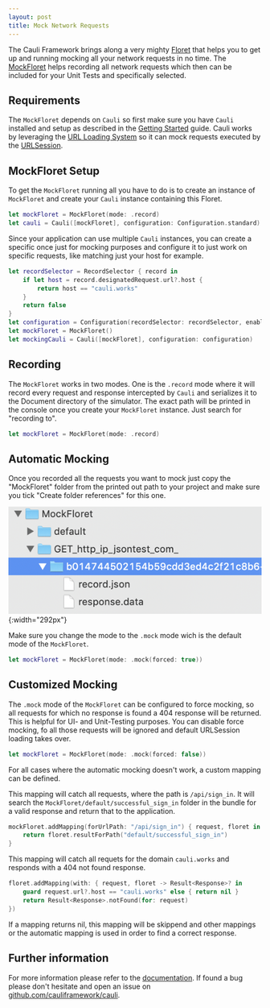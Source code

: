 ```yaml
---
layout: post
title: Mock Network Requests
---
```


The Cauli Framework brings along a very mighty [Floret](https://cauli.works/docs/Protocols/Floret.html) that helps you to get up and running mocking all your network requests in no time. The [MockFloret](https://cauli.works/docs/Classes/MockFloret.html) helps recording all network requests which then can be included for your Unit Tests and specifically selected.

<!-- more -->

## Requirements

The `MockFloret` depends on `Cauli` so first make sure you have `Cauli` installed and setup as described in the [Getting Started](https://github.com/cauliframework/cauli#getting-started) guide. Cauli works by leveraging the [URL Loading System](https://developer.apple.com/documentation/foundation/url_loading_system) so it can mock requests executed by the [URLSession](https://developer.apple.com/documentation/foundation/urlsession).

## MockFloret Setup

To get the `MockFloret` running all you have to do is to create an instance of `MockFloret` and create your `Cauli` instance containing this Floret. 

```swift
let mockFloret = MockFloret(mode: .record)
let cauli = Cauli([mockFloret], configuration: Configuration.standard)
```

Since your application can use multiple `Cauli` instances, you can create a specific once just for mocking purposes and configure it to just work on specific requests, like matching just your host for example.

```swift
let recordSelector = RecordSelector { record in
    if let host = record.designatedRequest.url?.host {
        return host == "cauli.works"
    }
    return false
}
let configuration = Configuration(recordSelector: recordSelector, enableShakeGesture: true)
let mockFloret = MockFloret()
let mockingCauli = Cauli([mockFloret], configuration: configuration)
```

## Recording

The `MockFloret` works in two modes. One is the `.record` mode where it will record every request and response intercepted by `Cauli` and serializes it to the Document directory of the simulator. The exact path will be printed in the console once you create your `MockFloret` instance. Just search for "recording to".

```swift
let mockFloret = MockFloret(mode: .record)
```

## Automatic Mocking

Once you recorded all the requests you want to mock just copy the "MockFloret" folder from the printed out path to your project and make sure you tick "Create folder references" for this one.

![placeholder](/public/assets/mock-network-requests-mockfloret-folder.png "Large example image"){:width="292px"}

Make sure you change the mode to the `.mock` mode wich is the default mode of the `MockFloret`.

```swift
let mockFloret = MockFloret(mode: .mock(forced: true))
```

## Customized Mocking

The `.mock` mode of the `MockFloret` can be configured to force mocking, so all requests for which no response is found a 404 response will be returned. This is helpful for UI- and Unit-Testing purposes. You can disable force mocking, fo all those requests will be ignored and default URLSession loading takes over. 

```swift
let mockFloret = MockFloret(mode: .mock(forced: false))
```

For all cases where the automatic mocking doesn't work, a custom mapping can be defined. 

This mapping will catch all requests, where the path is `/api/sign_in`. It will search the `MockFloret/default/successful_sign_in` folder in the bundle for a valid response and return that to the application.

```swift
mockFloret.addMapping(forUrlPath: "/api/sign_in") { request, floret in
    return floret.resultForPath("default/successful_sign_in")
}
```

This mapping will catch all requets for the domain `cauli.works` and responds with a 404 not found response.

```swift
floret.addMapping(with: { request, floret -> Result<Response>? in
    guard request.url?.host == "cauli.works" else { return nil }
    return Result<Response>.notFound(for: request)
})
```

If a mapping returns nil, this mapping will be skippend and other mappings or  the automatic mapping is used in order to find a correct response.

## Further information

For more information please refer to the [documentation](/docs/). If found a bug please don't hesitate and open an issue on [github.com/cauliframework/cauli](https://github.com/cauliframework/cauli/issues/new).